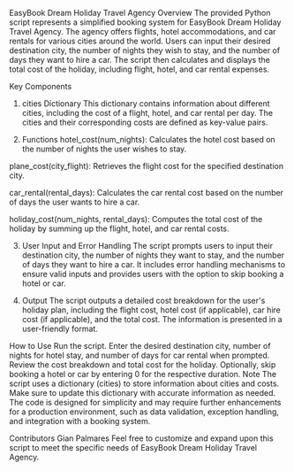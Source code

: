 EasyBook Dream Holiday Travel Agency
Overview
The provided Python script represents a simplified booking system for EasyBook Dream Holiday Travel Agency. The agency offers flights, hotel accommodations, and car rentals for various cities around the world. Users can input their desired destination city, the number of nights they wish to stay, and the number of days they want to hire a car. The script then calculates and displays the total cost of the holiday, including flight, hotel, and car rental expenses.

Key Components
1. cities Dictionary
This dictionary contains information about different cities, including the cost of a flight, hotel, and car rental per day. The cities and their corresponding costs are defined as key-value pairs.

2. Functions
hotel_cost(num_nights): Calculates the hotel cost based on the number of nights the user wishes to stay.

plane_cost(city_flight): Retrieves the flight cost for the specified destination city.

car_rental(rental_days): Calculates the car rental cost based on the number of days the user wants to hire a car.

holiday_cost(num_nights, rental_days): Computes the total cost of the holiday by summing up the flight, hotel, and car rental costs.

3. User Input and Error Handling
The script prompts users to input their destination city, the number of nights they want to stay, and the number of days they want to hire a car. It includes error handling mechanisms to ensure valid inputs and provides users with the option to skip booking a hotel or car.

4. Output
The script outputs a detailed cost breakdown for the user's holiday plan, including the flight cost, hotel cost (if applicable), car hire cost (if applicable), and the total cost. The information is presented in a user-friendly format.

How to Use
Run the script.
Enter the desired destination city, number of nights for hotel stay, and number of days for car rental when prompted.
Review the cost breakdown and total cost for the holiday.
Optionally, skip booking a hotel or car by entering 0 for the respective duration.
Note
The script uses a dictionary (cities) to store information about cities and costs. Make sure to update this dictionary with accurate information as needed.
The code is designed for simplicity and may require further enhancements for a production environment, such as data validation, exception handling, and integration with a booking system.

Contributors
Gian Palmares
Feel free to customize and expand upon this script to meet the specific needs of EasyBook Dream Holiday Travel Agency.

